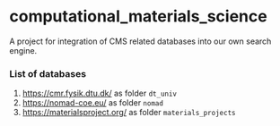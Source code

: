 # computational_materials_science

A project for integration of CMS related databases into our own search engine.

### List of databases

1. https://cmr.fysik.dtu.dk/ as folder ```dt_univ```
2. https://nomad-coe.eu/ as folder ```nomad```
3. https://materialsproject.org/ as folder ```materials_projects```

